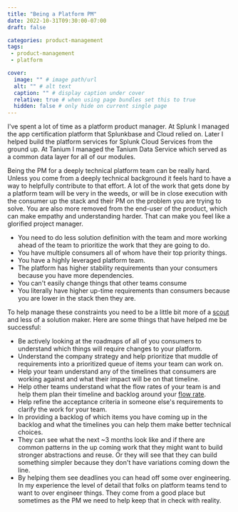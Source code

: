 ```yaml
---
title: "Being a Platform PM"
date: 2022-10-31T09:30:00-07:00
draft: false

categories: product-management
tags:
 - product-management
 - platform

cover:
  image: "" # image path/url
  alt: "" # alt text
  caption: "" # display caption under cover
  relative: true # when using page bundles set this to true
  hidden: false # only hide on current single page
---
```


I've spent a lot of time as a platform product manager.  At Splunk I managed the app certification platform that Splunkbase and Cloud relied on. Later I helped build the platform services for Splunk Cloud Services from the ground up.  At Tanium I managed the Tanium Data Service which served as a common data layer for all of our modules. 

Being the PM for a deeply technical platform team can be really hard.  Unless you come from a deeply technical background it feels hard to have a way to helpfully contribute to that effort. A lot of the work that gets done by a platform team will be very in the weeds, or will be in close execution with the consumer up the stack and their PM on the problem you are trying to solve. You are also more removed from the end-user of the product, which can make empathy and understanding harder. That can make you feel like a glorified project manager.

* You need to do less solution definition with the team and more working ahead of the team to prioritize the work that they are going to do.
* You have multiple consumers all of whom have their top priority things.
* You have a highly leveraged platform team.
* The platform has higher stability requirements than your consumers because you have more dependencies.
* You can't easily change things that other teams consume
* You literally have higher up-time requirements than consumers because you are lower in the stack then they are.

To help manage these constraints you need to be a little bit more of a [scout](../2019-07-06-product-managers-as-scouts/) and less of a solution maker. Here are some things that have helped me be successful: 

* Be actively looking at the roadmaps of all of you consumers to understand which things will require changes to your platform.
* Understand the company strategy and help prioritize that muddle of requirements into a prioritized queue of items your team can work on.
* Help your team understand any of the timelines that consumers are working against and what their impact will be on that timeline.
* Help other teams understand what the flow rates of your team is and help them plan their timeline and backlog around your [flow rate](../2021-10-31-what-i-look-for-in-flow).
* Help refine the acceptance criteria in someone else's requirements to clarify the work for your team.
* In providing a backlog of which items you have coming up in the backlog and what the timelines you can help them make better technical choices.
* They can see what the next ~3 months look like and if there are common patterns in the up coming work that they might want to build stronger abstractions and reuse.  Or they will see that they can build something simpler because they don't have variations coming down the line.
* By helping them see deadlines you can head off some over engineering.  In my experience the level of detail that folks on platform teams tend to want to over engineer things.  They come from a good place but sometimes as the PM we need to help keep that in check with reality.
